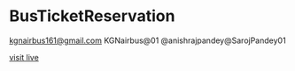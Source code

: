 # BusTicketReservation

kgnairbus161@gmail.com
KGNairbus@01
@anishrajpandey@SarojPandey01



[visit live](https://anishrajpandey.github.io/BusTicketReservation/index.html)
